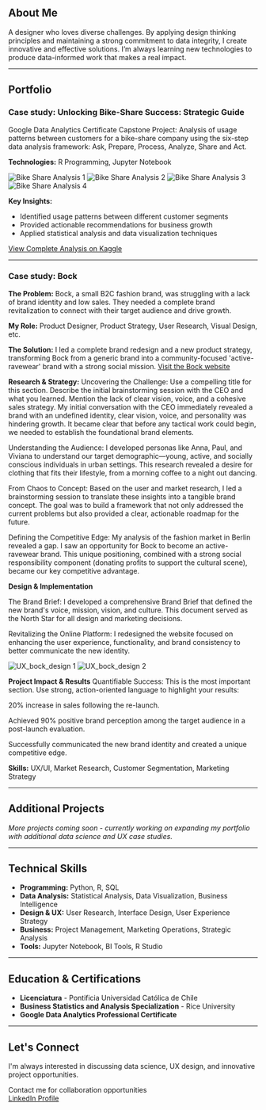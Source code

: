 

## About Me
A designer who loves diverse challenges. By applying design thinking principles and maintaining a strong commitment to data integrity, I create innovative and effective solutions. I’m always learning new technologies to produce data-informed work that makes a real impact.

---

## Portfolio


### Case study: Unlocking Bike-Share Success: Strategic Guide

Google Data Analytics Certificate Capstone Project: Analysis of usage patterns between customers for a bike-share company using the six-step data analysis framework: Ask, Prepare, Process, Analyze, Share and Act.

**Technologies:** R Programming, Jupyter Notebook

![Bike Share Analysis 1](./assets/images/bikeshare2.png)
![Bike Share Analysis 2](./assets/images/bikeshare1.png)
![Bike Share Analysis 3](./assets/images/bikeshare3.png)
![Bike Share Analysis 4](./assets/images/bikeshare4.png)

**Key Insights:**
- Identified usage patterns between different customer segments
- Provided actionable recommendations for business growth
- Applied statistical analysis and data visualization techniques

[View Complete Analysis on Kaggle](https://www.kaggle.com/code/mjrwww/unlocking-bike-share-success-strategic-guide)

---

### Case study: Bock

**The Problem:** 
Bock, a small B2C fashion brand, was struggling with a lack of brand identity and low sales. They needed a complete brand revitalization to connect with their target audience and drive growth.

**My Role:** 
Product Designer, Product Strategy, User Research, Visual Design, etc.

**The Solution:**
I led a complete brand redesign and a new product strategy, transforming Bock from a generic brand into a community-focused 'active-ravewear' brand with a strong social mission.
[Visit the Bock website](https://en.bock-fairwear.com/)


**Research & Strategy:**
Uncovering the Challenge: Use a compelling title for this section. Describe the initial brainstorming session with the CEO and what you learned. Mention the lack of clear vision, voice, and a cohesive sales strategy.
My initial conversation with the CEO immediately revealed a brand with an undefined identity, clear vision, voice, and personality was hindering growth. It became clear that before any tactical work could begin, we needed to establish the foundational brand elements.

Understanding the Audience: I developed personas like Anna, Paul, and Viviana to understand our target demographic—young, active, and socially conscious individuals in urban settings. This research revealed a desire for clothing that fits their lifestyle, from a morning coffee to a night out dancing.

From Chaos to Concept: Based on the user and market research, I led a brainstorming session to translate these insights into a tangible brand concept. The goal was to build a framework that not only addressed the current problems but also provided a clear, actionable roadmap for the future.

Defining the Competitive Edge: My analysis of the fashion market in Berlin revealed a gap. I saw an opportunity for Bock to become an active-ravewear brand. This unique positioning, combined with a strong social responsibility component (donating profits to support the cultural scene), became our key competitive advantage.

**Design & Implementation**

The Brand Brief: I developed a comprehensive Brand Brief that defined the new brand's voice, mission, vision, and culture. This document served as the North Star for all design and marketing decisions.

Revitalizing the Online Platform: I redesigned the website focused on enhancing the user experience, functionality, and brand consistency to better communicate the new identity.

![UX_bock_design 1](./assets/images/UX_bock_design_1.png)
![UX_bock_design 2](./assets/images/UX_bock_design_2.png)

**Project Impact & Results**
Quantifiable Success: This is the most important section. Use strong, action-oriented language to highlight your results:

20% increase in sales following the re-launch.

Achieved 90% positive brand perception among the target audience in a post-launch evaluation.

Successfully communicated the new brand identity and created a unique competitive edge.


**Skills:** UX/UI, Market Research, Customer Segmentation, Marketing Strategy

---

## Additional Projects
*More projects coming soon - currently working on expanding my portfolio with additional data science and UX case studies.*

---

## Technical Skills
- **Programming:** Python, R, SQL
- **Data Analysis:** Statistical Analysis, Data Visualization, Business Intelligence
- **Design & UX:** User Research, Interface Design, User Experience Strategy
- **Business:** Project Management, Marketing Operations, Strategic Analysis
- **Tools:** Jupyter Notebook, BI Tools, R Studio

---

## Education & Certifications
- **Licenciatura** - Pontificia Universidad Católica de Chile
- **Business Statistics and Analysis Specialization** - Rice University
- **Google Data Analytics Professional Certificate**

---

## Let's Connect
I'm always interested in discussing data science, UX design, and innovative project opportunities.

Contact me for collaboration opportunities  
[LinkedIn Profile](https://www.linkedin.com/in/magdalena-rojas-w/)  
